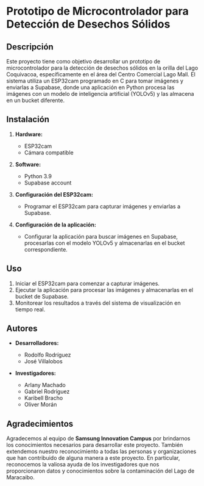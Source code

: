 # Prototipo de Microcontrolador para Detección de Desechos Sólidos

## Descripción

Este proyecto tiene como objetivo desarrollar un prototipo de microcontrolador para la detección de desechos sólidos en la orilla del Lago Coquivacoa, específicamente en el área del Centro Comercial Lago Mall. El sistema utiliza un ESP32cam programado en C para tomar imágenes y enviarlas a Supabase, donde una aplicación en Python procesa las imágenes con un modelo de inteligencia artificial (YOLOv5) y las almacena en un bucket diferente.

## Instalación

1. **Hardware:**
   - ESP32cam
   - Cámara compatible

2. **Software:**
   - Python 3.9
   - Supabase account

3. **Configuración del ESP32cam:**
   - Programar el ESP32cam para capturar imágenes y enviarlas a Supabase.

4. **Configuración de la aplicación:**
   - Configurar la aplicación para buscar imágenes en Supabase, procesarlas con el modelo YOLOv5 y almacenarlas en el bucket correspondiente.

## Uso

1. Iniciar el ESP32cam para comenzar a capturar imágenes.
2. Ejecutar la aplicación para procesar las imágenes y almacenarlas en el bucket de Supabase.
3. Monitorear los resultados a través del sistema de visualización en tiempo real.


## Autores

- **Desarrolladores:**
  - Rodolfo Rodríguez
  - José Villalobos

- **Investigadores:**
  - Arlany Machado
  - Gabriel Rodríguez
  - Karibell Bracho
  - Oliver Morán

## Agradecimientos

Agradecemos al equipo de **Samsung Innovation Campus** por brindarnos los conocimientos necesarios para desarrollar este proyecto. También extendemos nuestro reconocimiento a todas las personas y organizaciones que han contribuido de alguna manera a este proyecto. En particular, reconocemos la valiosa ayuda de los investigadores que nos proporcionaron datos y conocimientos sobre la contaminación del Lago de Maracaibo.
